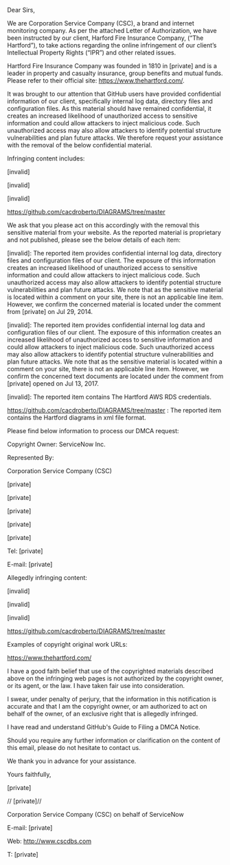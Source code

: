 Dear Sirs,

 

We are Corporation Service Company (CSC), a brand and internet monitoring company. As per the attached Letter of Authorization, we have been instructed by our client, Harford Fire Insurance Company, (“The Hartford”), to take actions regarding the online infringement of our client’s Intellectual Property Rights (“IPR”) and other related issues.

 

Hartford Fire Insurance Company was founded in 1810 in [private] and is a leader in property and casualty insurance, group benefits and mutual funds. Please refer to their official site: https://www.thehartford.com/. 

 

It was brought to our attention that GitHub users have provided confidential information of our client, specifically internal log data, directory files and configuration files. As this material should have remained confidential, it creates an increased likelihood of unauthorized access to sensitive information and could allow attackers to inject malicious code. Such unauthorized access may also allow attackers to identify potential structure vulnerabilities and plan future attacks. We therefore request your assistance with the removal of the below confidential material.

 

Infringing content includes:

 

[invalid]

[invalid]

[invalid]

https://github.com/cacdroberto/DIAGRAMS/tree/master

 

We ask that you please act on this accordingly with the removal this sensitive material from your website. As the reported material is proprietary and not published, please see the below details of each item:

 

[invalid]: The reported item provides confidential internal log data, directory files and configuration files of our client. The exposure of this information creates an increased likelihood of unauthorized access to sensitive information and could allow attackers to inject malicious code. Such unauthorized access may also allow attackers to identify potential structure vulnerabilities and plan future attacks. We note that as the sensitive material is located within a comment on your site, there is not an applicable line item. However, we confirm the concerned material is located under the comment from [private] on Jul 29, 2014.

 

[invalid]:  The reported item provides confidential internal log data and configuration files of our client. The exposure of this information creates an increased likelihood of unauthorized access to sensitive information and could allow attackers to inject malicious code. Such unauthorized access may also allow attackers to identify potential structure vulnerabilities and plan future attacks. We note that as the sensitive material is located within a comment on your site, there is not an applicable line item. However, we confirm the concerned text documents are located under the comment from [private] opened on Jul 13, 2017.

 

[invalid]: The reported item contains The Hartford AWS RDS credentials.    

       

https://github.com/cacdroberto/DIAGRAMS/tree/master : The reported item contains the Hartford diagrams in xml file format.          

 

Please find below information to process our DMCA request:

 

Copyright Owner: ServiceNow Inc.
 

Represented By:

 

Corporation Service Company (CSC)

[private]

[private]

[private]

[private]

[private]

Tel: [private]

E-mail: [private]

 

Allegedly infringing content:
 

[invalid]

[invalid]

[invalid]               

https://github.com/cacdroberto/DIAGRAMS/tree/master

 

Examples of copyright original work URLs:
 

https://www.thehartford.com/

 

I have a good faith belief that use of the copyrighted materials described above on the infringing web pages is not authorized by the copyright owner, or its agent, or the law. I have taken fair use into consideration.
 

I swear, under penalty of perjury, that the information in this notification is accurate and that I am the copyright owner, or am authorized to act on behalf of the owner, of an exclusive right that is allegedly infringed.
 

I have read and understand GitHub's Guide to Filing a DMCA Notice.
 

Should you require any further information or clarification on the content of this email, please do not hesitate to contact us.

 

We thank you in advance for your assistance.

 

Yours faithfully, 

 

[private]

// [private]//


Corporation Service Company (CSC) on behalf of ServiceNow

E-mail: [private]

Web: http://www.cscdbs.com

T: [private]
